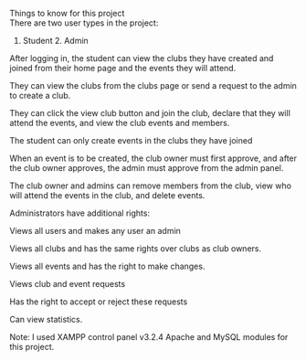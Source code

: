 Things to know for this project<br>There are two user types in the project:

1. Student 2. Admin

After logging in, the student can view the clubs they have created and joined from their home page and the events they will attend. 

They can view the clubs from the clubs page or send a request to the admin to create a club.

They can click the view club button and join the club, declare that they will attend the events, and view the club events and members. 

The student can only create events in the clubs they have joined

When an event is to be created, the club owner must first approve, and after the club owner approves, the admin must approve from the admin panel.

The club owner and admins can remove members from the club, view who will attend the events in the club, and delete events.

Administrators have additional rights:

Views all users and makes any user an admin

Views all clubs and has the same rights over clubs as club owners.

Views all events and has the right to make changes.

Views club and event requests


Has the right to accept or reject these requests

Can view statistics.


Note: I used XAMPP control panel v3.2.4 Apache and MySQL modules for this project.

